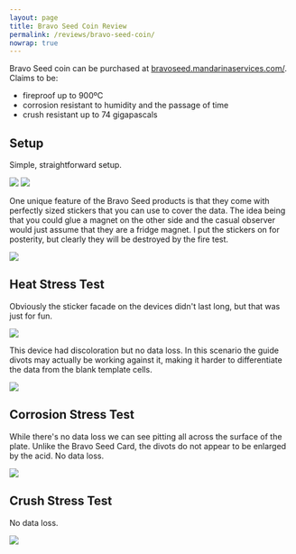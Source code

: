 ```yaml
---
layout: page
title: Bravo Seed Coin Review
permalink: /reviews/bravo-seed-coin/
nowrap: true
---
```

Bravo Seed coin can be purchased at <a href="https://bravoseed.mandarinaservices.com/">bravoseed.mandarinaservices.com/</a>. Claims to be:
<ul>
	<li>fireproof up to 900ºC</li>
	<li>corrosion resistant to humidity and the passage of time</li>
	<li>crush resistant up to 74 gigapascals</li>
</ul>

## Setup

Simple, straightforward setup.

<img src="../../img/devices/bravo_seed_coin_setup.jpeg" />

<img src="../../img/devices/bravo_seed_coin_new.jpeg" />

One unique feature of the Bravo Seed products is that they come with perfectly sized stickers that you can use to cover the data. The idea being that you could glue a magnet on the other side and the casual observer would just assume that they are a fridge magnet. I put the stickers on for posterity, but clearly they will be destroyed by the fire test.

<img src="../../img/devices/bravo_seed_coin_sticker.jpeg" />

## Heat Stress Test

Obviously the sticker facade on the devices didn't last long, but that was just for fun.

<img src="../../img/devices/bravo_seed_coin_heat.jpeg" />

This device had discoloration but no data loss. In this scenario the guide divots may actually be working against it, making it harder to differentiate the data from the blank template cells.

<img src="../../img/devices/bravo_seed_coin_heat2.jpeg" />

## Corrosion Stress Test

While there's no data loss we can see pitting all across the surface of the plate. Unlike the Bravo Seed Card, the divots do not appear to be enlarged by the acid. No data loss.

<img src="../../img/devices/bravo_seed_coin_acid.jpeg" />

## Crush Stress Test

No data loss.

<img src="../../img/devices/bravo_seed_coin_crush.jpeg" />
